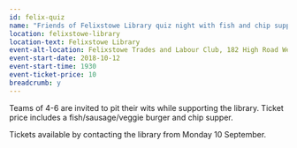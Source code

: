```yaml
---
id: felix-quiz
name: "Friends of Felixstowe Library quiz night with fish and chip supper"
location: felixstowe-library
location-text: Felixstowe Library
event-alt-location: Felixstowe Trades and Labour Club, 182 High Road West, Felixstowe, IP11 9BB
event-start-date: 2018-10-12
event-start-time: 1930
event-ticket-price: 10
breadcrumb: y
---
```


Teams of 4-6 are invited to pit their wits while supporting the library. Ticket price includes a fish/sausage/veggie burger and chip supper.

Tickets available by contacting the library from Monday 10 September.

